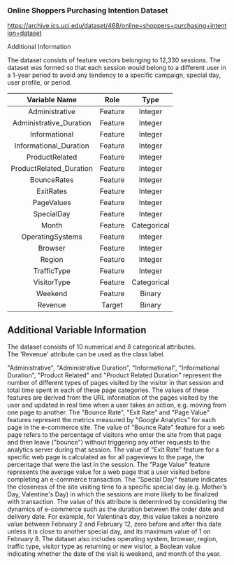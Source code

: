 ### Online Shoppers Purchasing Intention Dataset
https://archive.ics.uci.edu/dataset/468/online+shoppers+purchasing+intention+dataset

Additional Information

The dataset consists of feature vectors belonging to 12,330 sessions. 
The dataset was formed so that each session would belong to a different user in a 1-year period to avoid any tendency to a specific campaign, special day, user profile, or period. 

| Variable Name	 | Role | Type |
| :------------: | :-------: | :-------: |
| Administrative | Feature | Integer |
| Administrative_Duration | Feature | Integer |
| Informational | Feature | Integer |
| Informational_Duration | Feature | Integer |
| ProductRelated | Feature | Integer |
| ProductRelated_Duration | Feature | Integer |
| BounceRates | Feature | Integer |
| ExitRates | Feature | Integer |
| PageValues | Feature | Integer |
| SpecialDay | Feature | Integer |
| Month | Feature | Categorical |
| OperatingSystems | Feature | Integer |
| Browser | Feature | Integer |
| Region | Feature | Integer |
| TrafficType | Feature | Integer |
| VisitorType | Feature | Categorical |
| Weekend | Feature | Binary |
| Revenue | Target | Binary |


## Additional Variable Information

The dataset consists of 10 numerical and 8 categorical attributes.  
The 'Revenue' attribute can be used as the class label.  

"Administrative", "Administrative Duration", "Informational", "Informational Duration", "Product Related" and "Product Related Duration" represent the number of different types of pages visited by the visitor in that session and total time spent in each of these page categories. The values of these features are derived from the URL information of the pages visited by the user and updated in real time when a user takes an action, e.g. moving from one page to another. The "Bounce Rate", "Exit Rate" and "Page Value" features represent the metrics measured by "Google Analytics" for each page in the e-commerce site. The value of "Bounce Rate" feature for a web page refers to the percentage of visitors who enter the site from that page and then leave ("bounce") without triggering any other requests to the analytics server during that session. The value of "Exit Rate" feature for a specific web page is calculated as for all pageviews to the page, the percentage that were the last in the session. The "Page Value" feature represents the average value for a web page that a user visited before completing an e-commerce transaction. The "Special Day" feature indicates the closeness of the site visiting time to a specific special day (e.g. Mother’s Day, Valentine's Day) in which the sessions are more likely to be finalized with transaction. The value of this attribute is determined by considering the dynamics of e-commerce such as the duration between the order date and delivery date. For example, for Valentina’s day, this value takes a nonzero value between February 2 and February 12, zero before and after this date unless it is close to another special day, and its maximum value of 1 on February 8. The dataset also includes operating system, browser, region, traffic type, visitor type as returning or new visitor, a Boolean value indicating whether the date of the visit is weekend, and month of the year.